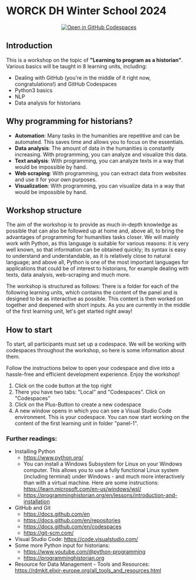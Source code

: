 # WORCK DH Winter School 2024

<p align="center">
    <a href="https://codespaces.new/Pevtrick/WORCK-DH-Winter-School-2024"><img src="https://github.com/codespaces/badge.svg" alt="Open in GitHub Codespaces"></a>
</p>

## Introduction
This is a workshop on the topic of **"Learning to program as a historian"**. Various basics will be taught in 8 learning units, including:

- Dealing with GitHub (you're in the middle of it right now, congratulations!) and GitHub Codespaces
- Python3 basics
- NLP
- Data analysis for historians


## Why programming for historians?
- **Automation**: Many tasks in the humanities are repetitive and can be automated. This saves time and allows you to focus on the essentials.
- **Data analysis**: The amount of data in the humanities is constantly increasing. With programming, you can analyze and visualize this data.
- **Text analysis**: With programming, you can analyze texts in a way that would be impossible by hand.
- **Web scraping**: With programming, you can extract data from websites and use it for your own purposes.
- **Visualization**: With programming, you can visualize data in a way that would be impossible by hand.


## Workshop structure

The aim of the workshop is to provide as much in-depth knowledge as possible that can also be followed up at home and, above all, to bring the advantages of programming for humanities tasks closer. We will mainly work with Python, as this language is suitable for various reasons: it is very well known, so that information can be obtained quickly; its syntax is easy to understand and understandable, as it is relatively close to natural language; and above all, Python is one of the most important languages for applications that could be of interest to historians, for example dealing with texts, data analysis, web-scraping and much more.

The workshop is structured as follows: There is a folder for each of the following learning units, which contains the content of the panel and is designed to be as interactive as possible. This content is then worked on together and deepened with short inputs. As you are currently in the middle of the first learning unit, let's get started right away!

## How to start

To start, all participants must set up a codespace. We will be working with codespaces throughout the workshop, so here is some information about them.

Follow the instructions below to open your codespace and dive into a hassle-free and efficient development experience. Enjoy the workshop!

1. Click on the code button at the top right
2. There you have two tabs: "Local" and "Codespaces". Click on "Codespaces"
3. Click on the Plus-Button to create a new codespace
4. A new window opens in which you can see a Visual Studio Code environment. This is your codespace. You can now start working on the content of the first learning unit in folder "panel-1".



### Further readings:
- Installing Python
    - https://www.python.org/
    - You can install a Windows Subsystem for Linux on your Windows computer. This allows you to use a fully functional Linux system (including terminal) under Windows - and much more interactively than with a virtual machine. Here are some instructions: https://learn.microsoft.com/en-us/windows/wsl/
    - https://programminghistorian.org/en/lessons/introduction-and-installation
- GitHub and Git
    - https://docs.github.com/en
    - https://docs.github.com/en/repositories
    - https://docs.github.com/en/codespaces
    - https://git-scm.com/
- Visual Studio Code: https://code.visualstudio.com/
- Some more Python input for historians: 
    - https://www.youtube.com/@python-programming
    - https://programminghistorian.org
- Resource for Data Management - Tools and Resources: https://rdmkit.elixir-europe.org/all_tools_and_resources.html
